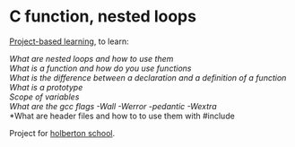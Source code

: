 # C function, nested loops

[Project-based learning](https://en.wikipedia.org/wiki/Project-based_learning), to learn:

*What are nested loops and how to use them*</br>
*What is a function and how do you use functions*</br>
*What is the difference between a declaration and a definition of a function*</br>
*What is a prototype*</br>
*Scope of variables*</br>
*What are the gcc flags -Wall -Werror -pedantic -Wextra*</br>
*What are header files and how to to use them with #include
 
Project for [holberton school](https://www.holbertonschool.com/tn/en/).
